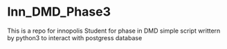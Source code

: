 # Inn_DMD_Phase3
This is a repo for innopolis Student for phase in DMD
simple script writtern by python3 to interact with postgress database 
